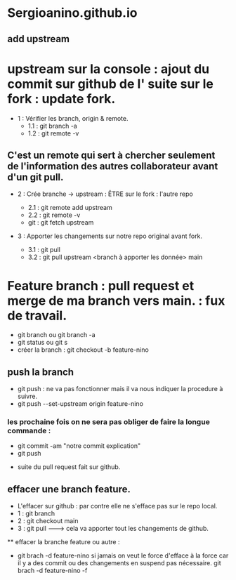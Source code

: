 # Sergioanino.github.io

## add upstream

# upstream sur la console : ajout du commit sur github de l'<origin repo> suite sur le fork : update fork.

- 1 : Vérifier les branch, origin & remote.
  - 1.1 : git branch -a
  - 1.2 : git remote -v

## C'est un remote qui sert à chercher seulement de l'information des autres collaborateur avant d'un git pull.

- 2 : Crée branche -> upstream : ÊTRE sur le fork : l'autre repo <sergioamoncada>

  - 2.1 : git remote add upstream <repo original = urlGitHub original repo avant le fock>
  - 2.2 : git remote -v
  - git : git fetch upstream

- 3 : Apporter les changements sur notre repo original avant fork.
  - 3.1 : git pull
  - 3.2 : git pull upstream <branch à apporter les donnée> main

# Feature branch : pull request et merge de ma branch vers main. : fux de travail.

- git branch ou git branch -a
- git status ou git s
- créer la branch : git checkout -b feature-nino

## push la branch

- git push : ne va pas fonctionner mais il va nous indiquer la procedure à suivre.
- git push --set-upstream origin feature-nino

### les prochaine fois on ne sera pas obliger de faire la longue commande :

- git commit -am "notre commit explication"
- git push

* suite du pull request fait sur github.

## effacer une branch feature.

- L'effacer sur github : par contre elle ne s'efface pas sur le repo local.
- 1 : git branch
- 2 : git checkout main
- 3 : git pull ---> cela va apporter tout les changements de github.

\*\* effacer la branche feature ou autre :

- git brach -d feature-nino si jamais on veut le force d'efface à la force car il y a des commit ou des changements en suspend pas nécessaire. git brach -d feature-nino -f
